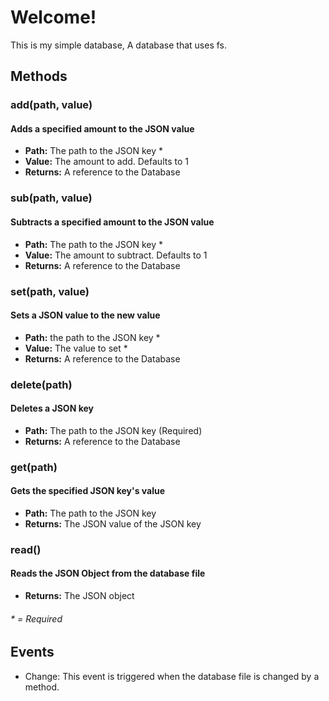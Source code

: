 # Welcome!
This is my simple database, A database that uses fs.
## Methods
### add(path, value)
#### Adds a specified amount to the JSON value
* **Path:** The path to the JSON key *
* **Value:** The amount to add. Defaults to 1
* **Returns:** A reference to the Database
### sub(path, value)
#### Subtracts a specified amount to the JSON value
* **Path:** The path to the JSON key *
* **Value:** The amount to subtract. Defaults to 1
* **Returns:** A reference to the Database
### set(path, value)
#### Sets a JSON value to the new value
* **Path:** the path to the JSON key *
* **Value:** The value to set *
* **Returns:** A reference to the Database
### delete(path)
#### Deletes a JSON key
* **Path:** The path to the JSON key (Required)
* **Returns:** A reference to the Database
### get(path)
#### Gets the specified JSON key's value
* **Path:** The path to the JSON key
* **Returns:** The JSON value of the JSON key
### read()
#### Reads the JSON Object from the database file
* **Returns:** The JSON object
###### * = Required

## Events
* Change: This event is triggered when the database file is changed by a method.
